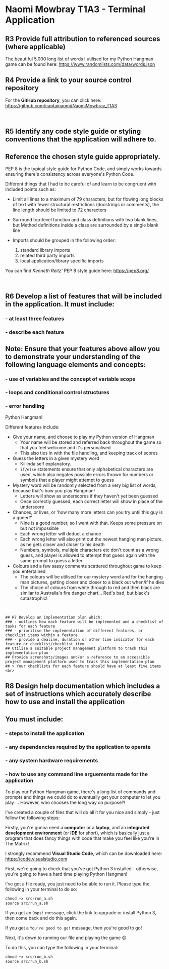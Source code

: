 # Naomi Mowbray T1A3 - Terminal Application

## R3 Provide full attribution to referenced sources (where applicable)

The beautiful 5,000 long list of words I utilised for my Python Hangman game can be found here: https://www.randomlists.com/data/words.json
<br>

## R4 Provide a link to your source control repository

For the **GitHub repository**, you can click here: https://github.com/captainaomi/NaomiMowbray_T1A3

<br>

## R5 Identify any code style guide or styling conventions that the application will adhere to. 
## Reference the chosen style guide appropriately.

PEP 8 is the typical style guide for Python Code, and simply works towards ensuring there's consistency across everyone's Python Code. 

Different things that I had to be careful of and learn to be congruent with included points such as:

- Limit all lines to a maximum of 79 characters, but for flowing long blocks of text with fewer structural restrictions (docstrings or comments), the line length should be limited to 72 characters

- Surround top-level function and class definitions with two blank lines, but Method definitions inside a class are surrounded by a single blank line

- Imports should be grouped in the following order:
    1. standard library imports
    2. related third party imports
    3. local application/library specific imports

You can find *Kenneth Reitz'* PEP 8 style guide here: https://pep8.org/

<br>

## R6 Develop a list of features that will be included in the application. It must include:
### - at least three features
### - describe each feature
## Note: Ensure that your features above allow you to demonstrate your understanding of the following language elements and concepts: 
### - use of variables and the concept of variable scope
### - loops and conditional control structures
### - error handling
        
Python Hangman!

Different features include:
- Give your name, and choose to play my Python version of Hangman
    - Your name will be stored and referred back throughout the game so that you feel welcome and it's personalised
    - This also ties in with the file handling, and keeping track of scores
- Guess the letters in a given mystery word
    - Kiiiinda self explanatory. 
    - `if/else` statements ensure that only alphabetical characters are used, which also negates possible errors thrown for numbers or symbols that a player might attempt to guess
- Mystery word will be randomly selected from a very big list of words, because that's how you play Hangman!
    - Letters will show as underscores if they haven't yet been guessed
    - Once correctly guessed, each correct letter will show in place of the underscore
- Chances, or lives, or 'how many more letters can you try until this guy is a goner?'
    - Nine is a good number, so I went with that. Keeps some pressure on but not impossible
    - Each wrong letter will deduct a chance
    - Each wrong letter will also print out the newest hanging man picture, as he gets closer and closer to his death
    - Numbers, symbols, multiple characters etc don't count as a wrong guess, and player is allowed to attempt that guess again with the same prompt to guess a letter
- Colours and a few sassy comments scattered throughout game to keep you entertained
    - The colours will be utilised for our mystery word and for the hanging man pictures, getting closer and closer to a black out when/if he dies
    - The choice of colours from white through to red and then black are similar to Australia's fire danger chart... Red's bad, but black's catastrophic!
`
<br>

    ## R7 Develop an implementation plan which:
    ### - outlines how each feature will be implemented and a checklist of tasks for each feature
    ### - prioritise the implementation of different features, or checklist items within a feature
    ### - provide a dealine, duration or other time indicator for each feature or checklist/checklist item
    ## Utilise a suitable project management platform to track this implementation plan
    ## Provide screnshots/images and/or a reference to an accessible project management platform used to track this implementation plan
    ## > Your checklists for each feature should have at least five items
    <br>

## R8 Design help documentation which includes a set of instructions which accurately describe how to use and install the application
## You must include:
### - steps to install the application
### - any dependencies required by the application to operate
### - any system hardware requirements
### - how to use any command line arguements made for the application

To play our Python Hangman game, there's a long list of commands and prompts and things we could do to eventually get your computer to let you play ... However, who chooses the long way on purpose?!

I've created a couple of files that will do all it for you nice and simply - just follow the following steps:

Firstly, you're gunna need a **computer** or a **laptop**, and an **integrated development environment** (or **IDE** for short), which is basically just a program that does fancy things with code that make you feel like you're in The Matrix! 

I strongly recommend **Visual Studio Code**, which can be downloaded here: https://code.visualstudio.com

First, we're going to check that you've got Python 3 installed - otherwise, you're going to have a hard time playing Python Hangman!

I've got a file ready, you just need to be able to run it. Please type the following in your terminal to do so:

``` py
chmod +x src/run_a.sh
source src/run_a.sh
```
If you get an `Oops!` message, click the link to upgrade or install Python 3, then come back and do this again.

If you get a `You're good to go!` message, then you're good to go!

Next, it's down to running our file and playing the game 😊

To do this, you can type the following in your terminal:

``` py
chmod +x src/run_b.sh
source src/run_b.sh
```

<!-- Now that it's created a nice little virtual environment for you to play in, you need to activate it (or 'move into' it). You can copy this text into the terminal:
    `source src/hangman-venv/bin/activate`
    `Enter`
When you press 'enter', you should be able to see (hangman-venv) at the beginning of your command line/terminal prompt, and you'll know you're in the right place!

To make sure you've got the right requirements for the game, once you're in the venv, you just have to type: 
    `pip3 install -r src/requirements.txt` 
    `Enter`
and every requirement to run our Python Hangman game will be installed for you!


When you're done playing, you just need to type in `'no'` at the prompt to continue or stop playing the game, and then `deactivate + Enter` to leave your venv and go about your life!

Again, when those cravings kick in and you want to play again, just go back and type in:
    `source src/hangman-venv/bin/activate`
    `Enter`
Note: you won't have to install the requirements again, because they're still stored in your virtual enviornment and will be waiting for you every time you come play! -->